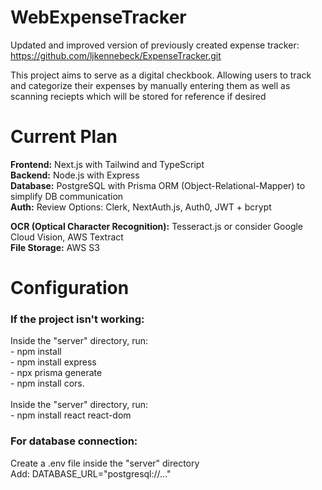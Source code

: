 # WebExpenseTracker
Updated and improved version of previously created expense tracker: https://github.com/ljkennebeck/ExpenseTracker.git

This project aims to serve as a digital checkbook. Allowing users to track and categorize their expenses 
by manually entering them as well as scanning reciepts which will be stored for reference if desired


# Current Plan
<b>Frontend:</b> Next.js with Tailwind and TypeScript <br>
<b>Backend:</b> Node.js with Express <br>
<b>Database:</b> PostgreSQL with Prisma ORM (Object-Relational-Mapper) to simplify DB communication <br>
<b>Auth:</b> Review Options: Clerk, NextAuth.js, Auth0, JWT + bcrypt <br>

<b>OCR (Optical Character Recognition):</b> Tesseract.js or consider Google Cloud Vision, AWS Textract <br>
<b>File Storage:</b> AWS S3 <br>

# Configuration
<h3>If the project isn't working:</h3>
  Inside the "server" directory, run: <br>
   - npm install <br>
   - npm install express <br>
   - npx prisma generate <br>
   - npm install cors. <br><br>
  Inside the "server" directory, run: <br>
   - npm install react react-dom <br>
  
<h3>For database connection:</h3>
  Create a .env file inside the "server" directory <br>
  Add: DATABASE_URL="postgresql://..." <br>
